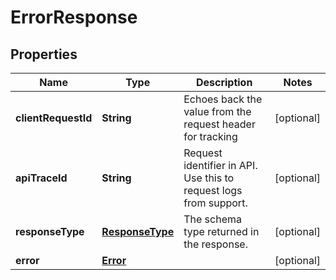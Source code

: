 
# ErrorResponse

## Properties
Name | Type | Description | Notes
------------ | ------------- | ------------- | -------------
**clientRequestId** | **String** | Echoes back the value from the request header for tracking |  [optional]
**apiTraceId** | **String** | Request identifier in API. Use this to request logs from support. |  [optional]
**responseType** | [**ResponseType**](ResponseType.md) | The schema type returned in the response. |  [optional]
**error** | [**Error**](Error.md) |  |  [optional]



